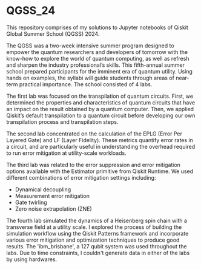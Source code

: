 # QGSS_24
This repository comprises of my solutions to Jupyter notebooks of Qiskit Global Summer School (QGSS) 2024. 

The QGSS was a two-week intensive summer program designed to empower the quantum researchers and developers of tomorrow with the know-how to explore the world of quantum computing, as well as refresh and sharpen the industry professional’s skills. This fifth-annual summer school prepared participants for the imminent era of quantum utility. Using hands on examples, the syllabi will guide students through areas of near-term practical importance. The school consisted of 4 labs. 

The first lab was focused on the transpilation of quantum circuits. First, we determined the properties and characteristics of quantum circuits that have an impact on the result obtained by a quantum computer. Then, we applied Qiskit’s default transpilation to a quantum circuit before developing our own transpilation process and transpilation steps. 

The second lab concentrated on the calculation of the EPLG (Error Per Layered Gate) and LF (Layer Fidelity). These metrics quantify error rates in a circuit, and are particularly useful in understanding the overhead required to run error mitigation at utility-scale workloads.

The third lab was related to the error suppression and error mitigation options available with the Estimator primitive from Qiskit Runtime. We used different combinations of error mitigation settings including:
* Dynamical decoupling
* Measurement error mitigation
* Gate twirling
* Zero noise extrapolation (ZNE)

The fourth lab simulated the dynamics of a Heisenberg spin chain with a transverse field at a utility scale. I explored the process of building the simulation workflow using the Qiskit Patterns framework and incorporate various error mitigation and optimization techniques to produce good results. The 'ibm_brisbane', a 127 qubit system was used throughout the labs. Due to time constraints, I couldn't generate data in either of the labs by using hardwares.
